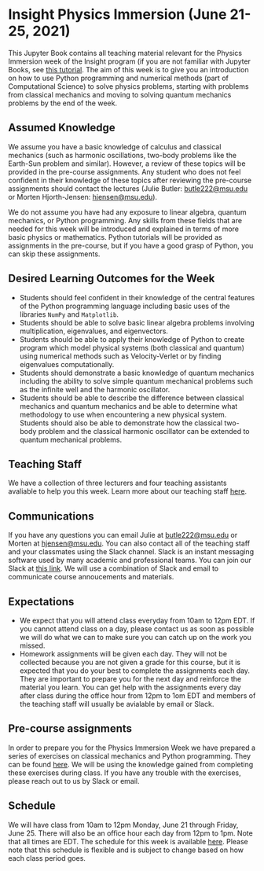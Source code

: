 # Insight Physics Immersion (June 21-25, 2021)

This Jupyter Book contains all teaching material relevant for the Physics Immersion week of the Insight program (if you are not familiar with Jupyter Books, see [this tutorial](docs/src/JuliesMaterial/jb.md).  The aim of this week is to give you an introduction on how to use Python programming and numerical methods (part of Computational Science) to solve physics problems, starting with problems from classical mechanics and moving to solving quantum mechanics problems by the end of the week.

## Assumed Knowledge
We assume you have a basic knowledge of calculus and classical mechanics (such as harmonic oscillations, two-body problems like the Earth-Sun problem and similar).  However, a review of these topics will be provided in the pre-course assignments. Any student who does not feel confident in their knowledge of these topics after reviewing the pre-course assignments should contact the lectures (Julie Butler: <butle222@msu.edu> or Morten Hjorth-Jensen: <hjensen@msu.edu>).

We do not assume you have had any exposure to linear algebra, quantum mechanics, or Python programming.  Any skills from these fields that are needed for this week will be introduced and explained in terms of more basic physics or mathematics.  Python tutorials will be provided as assignments in the pre-course, but if you have a good grasp of Python, you can skip these assignments.

## Desired Learning Outcomes for the Week
* Students should feel confident in their knowledge of the central features of the Python programming language including basic uses of the libraries `NumPy` and `Matplotlib`.
* Students should be able to solve basic linear algebra problems involving multiplication, eigenvalues, and eigenvectors.
* Students should be able to apply their knowledge of Python to create program which model physical systems (both classical and quantum) using numerical methods such as Velocity-Verlet or by finding eigenvalues computationally.
* Students should demonstrate a basic knowledge of quantum mechanics including the ability to solve simple quantum mechanical problems such as the infinite well and the harmonic oscillator.
* Students should be able to describe the difference between classical mechanics and quantum mechanics and be able to determine what methodology to use when encountering a new physical system.  Students should also be able to demonstrate how the classical two-body problem and the classical harmonic oscillator can be extended to quantum mechanical problems.

## Teaching Staff
We have a collection of three lecturers and four teaching assistants avaliable to help you this week.  Learn more about our teaching staff [here](people.md).

## Communications
If you have any questions you can email Julie at butle222@msu.edu or Morten at hjensen@msu.edu.  You can also contact all of the teaching staff and your classmates using the Slack channel.  Slack is an instant messaging software used by many academic and professional teams.  You can join our Slack at [this link](https://join.slack.com/t/physicsimmersion/shared_invite/zt-rmsos82o-AJRyV6mcvhP2rT5_PcYpzg).  We will use a combination of Slack and email to communicate course annoucements and materials.

## Expectations
* We expect that you will attend class everyday from 10am to 12pm EDT.  If you cannot attend class on a day, please contact us as soon as possible we will do what we can to make sure you can catch up on the work you missed.
* Homework assignments will be given each day.  They will not be collected because you are not given a grade for this course, but it is expected that you do your best to complete the assignments each day.  They are important to prepare you for the next day and reinforce the material you learn.  You can get help with the assignments every day after class during the office hour from 12pm to 1om EDT and members of the teaching staff will usually be avialable by email or Slack.


## Pre-course assignments

In order to prepare you for the Physics Immersion Week we have prepared a series of exercises on classical mechanics and Python programming. They can be found [here](precourse.md).  We will be using the knowledge gained from completing these exercises during class.  If you have any trouble with the exercises, please reach out to us by Slack or email.


## Schedule

We will have class from 10am to 12pm Monday, June 21 through Friday, June 25.  There will also be an office hour each day from 12pm to 1pm.  Note that all times are EDT.  The schedule for this week is available [here](schedule.md).  Please note that this schedule is flexible and is subject to change based on how each class period goes.  

